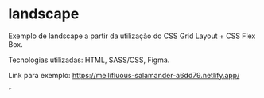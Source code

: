 # landscape

Exemplo de landscape a partir da utilização do CSS Grid Layout + CSS Flex Box. 

Tecnologias utilizadas: HTML, SASS/CSS, Figma.

Link para exemplo: 
https://mellifluous-salamander-a6dd79.netlify.app/


<img width="6" alt="Captura de Tela 2022-04-25 às 19 12 29" src="https://user-images.githubusercontent.com/94414829/165150562-1c68aa03-8eb2-4060-b815-287b790ab181.png">



